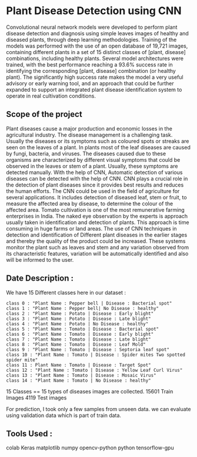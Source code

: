 # Plant Disease Detection using CNN

Convolutional neural network models were developed to perform plant disease detection and diagnosis using simple leaves images of healthy and diseased plants, through deep learning methodologies. Training of the models was performed with the use of an open database of 19,721 images, containing different plants in a set of 15 distinct classes of [plant, disease] combinations, including healthy plants. Several model architectures were trained, with the best performance reaching a 93.6% success rate in identifying the corresponding [plant, disease] combination (or healthy plant). The significantly high success rate makes the model a very useful advisory or early warning tool, and an approach that could be further expanded to support an integrated plant disease identification system to operate in real cultivation conditions.

## Scope of the project
Plant diseases cause a major production and economic losses in the agricultural industry. The disease management is a challenging task. Usually the diseases or its symptoms such as coloured spots or streaks are seen on the leaves of a plant. In plants most of the leaf diseases are caused by fungi, bacteria, and viruses. The diseases caused due to these organisms are characterized by different visual symptoms that could be observed in the leaves or stem of a plant. Usually, these symptoms are detected manually.
With the help of CNN, Automatic detection of various diseases can be detected with the help of CNN. CNN plays a crucial role in the detection of plant diseases since it provides best results and reduces the human efforts. The CNN could be used in the field of agriculture for several applications. It includes detection of diseased leaf, stem or fruit, to measure the affected area by disease, to determine the colour of the affected area. Tomato cultivation is one of the most remunerative farming enterprises in India. The naked eye observation by the experts is approach usually taken in identification and detection of plants. This approach is time consuming in huge farms or land areas. The use of CNN techniques in detection and identification of Different plant diseases in the earlier stages and thereby the quality of the product could be increased. These systems monitor the plant such as leaves and stem and any variation observed from its characteristic features, variation will be automatically identified and also will be informed to the user.

## Date Description : 
We have 15 Different classes here in our dataset :

    class 0 : "Plant Name : Pepper bell | Disease : Bacterial spot"
    class 1 : "Plant Name : Pepper bell| No Disease : healthy"
    class 2 : "Plant Name : Potato | Disease : Early blight"
    class 3 : "Plant Name : Potato | Disease : Late blight"
    class 4 : "Plant Name : Potato | No Disease : healthy"
    class 5 : "Plant Name : Tomato | Disease : Bacterial spot"
    class 6 : "Plant Name : Tomato | Disease : Early blight"
    class 7 : "Plant Name : Tomato | Disease : Late blight"
    class 8 : "Plant Name : Tomato | Disease : Leaf Mold"
    class 9 : "Plant Name : Tomato | Disease : Septoria leaf spot"
    class 10 : "Plant Name : Tomato | Disease : Spider mites Two spotted spider mite"
    class 11 : Plant Name : Tomato | Disease : Target Spot"
    class 12 : "Plant Name : Tomato | Disease : Yellow Leaf Curl Virus"
    class 13 : "Plant Name : Tomato | Disease : Mosaic Virus"
    class 14 : "Plant Name : Tomato | No Disease : healthy"


15 Classes == 15 types of diseases images are collected.
15601 Train Images
4119 Test images


For prediction, I took only a few samples from unseen data. 
we can evaluate using validation data which is part of train data.

## Tools Used : 

colab
Keras 
matplotlib 
numpy 
opencv-python
python
tensorflow-gpu
